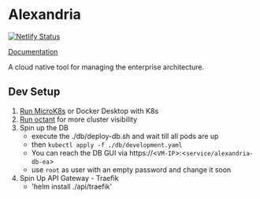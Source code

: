 # Alexandria
[![Netlify Status](https://api.netlify.com/api/v1/badges/16c88884-3a57-4823-bcfe-89f527c62e2e/deploy-status)](https://app.netlify.com/sites/competent-elion-26fee3/deploys)

[Documentation](https://competent-elion-26fee3.netlify.com/)

A cloud native tool for managing the enterprise architecture.

## Dev Setup
1. [Run MicroK8s](/docs/devenv/README.md) or Docker Desktop with K8s 
2. [Run octant](https://github.com/vmware-tanzu/octant) for more cluster visibility
3. Spin up the DB
    * execute the ./db/deploy-db.sh and wait till all pods are up
    * then `kubectl apply -f ./db/development.yaml`
    * You can reach the DB GUI via https://<`VM-IP`>:<`service/alexandria-db-ea`>
    * use `root` as user with an empty password and change it soon
4. Spin Up API Gateway - Traefik
    *  'helm install ./api/traefik'

